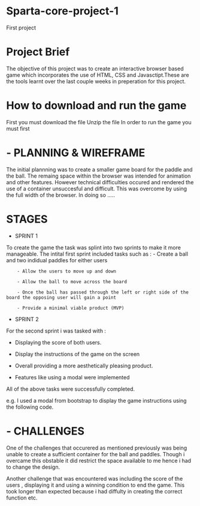 # Sparta-core-project-1
First project



# Project Brief
The objective of this project was to create an interactive browser based game which incorporates the use of HTML, CSS and Javasctipt.These are the tools learnt over the last couple weeks in preperation for this project. 


# How to download and run the game
First you must download the file
Unzip the file 
In order to run the game you must first 



  # - PLANNING & WIREFRAME
  
The initial plannning was to create a smaller game board for the paddle and the ball. The remaing space within the browser was intended for animation and other features. However technical difficulties occured and rendered the use of a container unsuccesful and difficult. This was overcome by using the full width of the browser. In doing so ..... 




# STAGES 
- SPRINT 1

To create the game the task was splint into two sprints to make it more manageable. 
The intital first sprint included tasks such as :
        - Create a ball and two indidual paddles for either users
        
        - Allow the users to move up and down
        
        - Allow the ball to move across the board
        
        - Once the ball has passed through the left or right side of the board the opposing user will gain a point
        
        - Provide a minimal viable product (MVP)


- SPRINT 2
  
For the second sprint i was tasked with : 
 - Displaying the score of both users.
 
 - Display the instructions of the game on the screen
 
 - Overall providing a more aesthetically pleasing product.
 
 - Features like using a modal were implemented 
 
 
All of the above tasks were successfully completed.
 
 e.g. I used a modal from bootstrap to display the game instructions using the following code.
 


#  - CHALLENGES 
  
One of the challenges that occurered as mentioned previously was being unable to create a sufficient container for the ball and paddles. Though i overcame this obstable it did restrict the space available to me hence i had to change the design. 

Another challenge that was encountered was including the score of the users , displaying it and using a winning condition to end the game. This took longer than expected because i had diffulty in creating the correct function etc.
